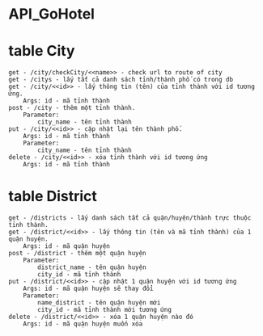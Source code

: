 # API_GoHotel

# table City
	get - /city/checkCity/<<name>> - check url to route of city
	get - /citys - lấy tất cả danh sách tỉnh/thành phố có trong db
	get - /city/<<id>> - lấy thông tin (tên) của tỉnh thành với id tương ứng. 
		Args: id - mã tỉnh thành
	post - /city - thêm một tỉnh thành. 
		Parameter:
			city_name - tên tỉnh thành
	put - /city/<<id>> - cập nhật lại tên thành phố. 
		Args: id - mã tỉnh thành
		Parameter:
			city_name - tên tỉnh thành
	delete - /city/<<id>> - xóa tỉnh thành với id tương ứng
		Args: id - mã tỉnh thành

# table District
	get - /districts - lấy danh sách tất cả quận/huyện/thành trực thuộc tỉnh thành.
	get - /district/<<id>> - lấy thông tin (tên và mã tỉnh thành) của 1 quận huyện.
		Args: id - mã quận huyện
	post - /district - thêm một quận huyện
		Parameter:
			district_name - tên quận huyện
			city_id - mã tỉnh thành
	put - /district/<<id>> - cập nhật 1 quận huyện với id tương ứng
		Args: id - mã quận huyện sẽ thay đổi
		Parameter:
			name_district - tên quận huyện mới
			city_id - mã tỉnh thành mới tương ứng
	delete - /district/<<id>> - xóa 1 quận huyện nào đó
		Args: id - mã quận huyện muốn xóa

